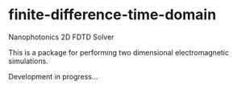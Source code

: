 # finite-difference-time-domain
Nanophotonics 2D FDTD Solver

This is a package for performing two dimensional electromagnetic simulations.

Development in progress...
